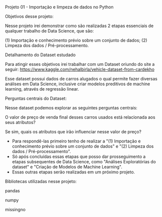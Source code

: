 
Projeto 01 - Importação e limpeza de dados no Python

Objetivos desse projeto:

Nesse projeto irei demonstrar como são realizadas 2 etapas essenciais de qualquer trabalho de Data Science, que são:

(1) Importação e conhecimento prévio sobre um conjunto de dados;
(2) Limpeza dos dados / Pré-processamento.

Detalhamento do Dataset estudado

Para atingir esses objetivos irei trabalhar com um Dataset oriundo do site a seguir: https://www.kaggle.com/nehalbirla/vehicle-dataset-from-cardekho

Esse dataset possui dados de carros alugados o qual permite fazer diversas análises em Data Science, inclusive criar modelos preditivos de machine learning, através de regressão linear.

Perguntas centrais do Dataset:

Nesse dataset podemos explorar as seguintes perguntas centrais:

O valor de preço de venda final desses carros usados está relacionada aos seus atributos?

Se sim, quais os atributos que irão influenciar nesse valor de preço?

- Para respondê-las primeiro tenho de realizar a "(1) Importação e conhecimento prévio sobre um conjunto de dados" e "(2) Limpeza dos dados / Pré-processamento".
- Só após concluídas essas etapas que posso dar prosseguimento a etapas subsequentes de Data Science, como "Análises Exploratórias do dataset" e "Criação de Modelos de Machine Learning".
- Essas outras etapas serão realizadas em um próximo projeto.

Bibliotecas utilizadas nesse projeto:

pandas

numpy

missingno
